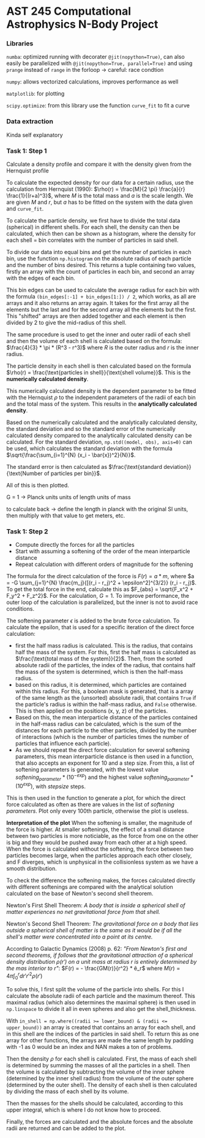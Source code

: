 # AST 245 Computational Astrophysics N-Body Project

### Libraries

```numba```: optimized running with decorater ```@jit(nopython=True)```, can also easily be parallelized with ```@jit(nopython=True, parallel=True)``` and using ```prange``` instead of ```range``` in the forloop -> careful: race condtion

```numpy```: allows vectorized calculations, improves performance as well

```matplotlib```: for plotting

```scipy.optimize```: from this library use the function ```curve_fit``` to fit a curve

### Data extraction

Kinda self explanatory

### Task 1: Step 1

Calculate a density profile and compare it with the density given from the Hernquist profile

To calculate the expected density for our data for a certain radius, use the calculation from Hernquist (1990):
$\rho(r) = \frac{M}{2 \pi} \frac{a}{r} \frac{1}{(r+a)^3}$, where *M* is the total mass and *a* is the scale length. We are given *M* and *r*, but *a* has to be fitted on the system with the data given and ```curve_fit```.

To calculate the particle density, we first have to divide the total data (spherical) in different shells. For each shell, the density can then be calculated, which then can be shown as a histogram, where the density for each shell = bin correlates with the number of particles in said shell.

To divide our data into equal bins and get the number of particles in each bin, use the function ```np.histogram``` on the absolute radius of each particle and the number of bins desired. This returns a tuple containing two values, firstly an array with the count of particles in each bin, and second an array with the edges of each bin.

This bin edges can be used to calculate the average radius for each bin with the formula ```(bin_edges[:-1] + bin_edges[1:]) / 2```, which works, as all are arrays and it also returns an array again. It takes for the first array all the elements but the last and for the second array all the elements but the first. This "shifted" arrays are then added together and each element is then divided by 2 to give the mid-radius of this shell.

The same procedure is used to get the inner and outer radii of each shell and then the volume of each shell is calculated based on the formula: $\frac{4}{3} * \pi * (R^3 - r^3)$ where *R* is the outer radius and *r* is the inner radius.

The particle density in each shell is then calculated based on the formula $\rho(r) = \frac{\text{particles in shell}}{\text{shell volume}}$. This is the **numerically calculated density**.

This numerically calculated density is the dependent parameter to be fitted with the Hernquist $\rho$ to the independent parameters of the radii of each bin and the total mass of the system. This results in the **analytically calculated density**.

Based on the numerically calculated and the analytically calculated density, the standard deviation and so the standard error of the numerically calculated density compared to the analytically calculated density can be calculated. For the standard deviation, ```np.std((model, obs), axis=0)``` can be used, which calculates the standard deviation with the formula $\sqrt{\frac{\sum_{i=1}^{N} (x_i - \bar{x})^2}{N}}$.

The standard error is then calculated as $\frac{\text{standard deviation}}{\text{Number of particles per bin}}$.

All of this is then plotted.

G = 1 -> Planck units
units of length 
units of mass 

to calculate back -> define the length in planck with the original SI units, then multiply with that value to get meters, etc.

### Task 1: Step 2

- Compute directly the forces for all the particles
- Start with assuming a softening of the order of the mean interparticle distance
- Repeat calculation with different orders of magnitude for the softening

The formula for the direct calculation of the force is $F(r) = a * m$, where $a = -G \sum_{j=1}^{N} \frac{m_j}{[(r_i - r_j)^2 + \epsilon^2]^{3/2}} (r_i - r_j)$. To get the total force in the end, calculate this as $F_{abs} = \sqrt{F_x^2 + F_y^2 + F_z^2}$. For the calculation, $G=1$. To improve performance, the outer loop of the calculation is parallelized, but the inner is not to avoid race conditions.

The softening parameter $\epsilon$ is added to the brute force calculation. To calculate the epsilon, that is used for a specific iteration of the direct force calculation:
- first the half mass radius is calculated. This is the radius, that contains half the mass of the system. For this, first the half mass is calculated as $\frac{\text{total mass of the system}}{2}$. Then, from the sorted absolute radii of the particles, the index of the radius, that contains half the mass of the system is determined, which is then the half-mass radius.
- based on this radius, it is determined, which particles are contained within this radius. For this, a boolean mask is generated, that is a array of the same length as the (unsorted) absolute radii, that contains ```True``` if the particle's radius is within the half-mass radius, and ```False``` otherwise. This is then applied on the positions (x, y, z) of the particles.
- Based on this, the mean interparticle distance of the particles contained in the half-mass radius can be calculated, which is the sum of the distances for each particle to the other particles, divided by the number of interactions (which is the number of particles times the number of particles that influence each particle).
- As we should repeat the direct force calculation for several softening parameters, this mean interparticle distance is then used in a function, that also accepts an exponent for 10 and a step size. From this, a list of softening parameters is generated, with the lowest value $softening_{parameter} * (10^{-exp})$ and the highest value $softening_{parameter} * (10^{exp})$, with $stepsize$ steps.

This is then used in the function to generate a plot, for which the direct force calculated as often as there are values in the list of *softening parameters*. Plot only every 100th particle, otherwise the plot is useless.

**Interpretation of the plot**
When the softening is smaller, the magnitude of the force is higher. At smaller softenings, the effect of a small distance between two particles is more noticiable, as the force from one on the other is big and they would be pushed away from each other at a high speed. When the force is calculated without the softening, the force between two particles becomes large, when the particles approach each other closely, and F diverges, which is unphysical in the collisionless system as we have a smooth distribution.

To check the difference the softening makes, the forces calculated directly with different softenings are compared with the analytical solution calculated on the base of Newton's second shell theorem.

Newton's First Shell Theorem: *A body that is inside a spherical shell of matter experiences no net gravitational force from that shell.*

Newton's Second Shell Theorem: *The gravitational force on a body that lies outside a spherical shell of matter is the same as it would be if all the shell's matter were concentrated into a point at its centre.*

 According to Galactic Dynamics (2008) p. 62: *"From Newton's first and second theorems, if follows that the gravitational attraction of a spherical density distribution $\rho(r')$ on a unit mass at radius r is entirely determined by the mas interior to r"*: $F(r) = - \frac{GM(r)}{r^2} * ê_r$ where $M(r) = 4 \pi \int_0^r dr' r'^2 \rho(r')$
 
To solve this, I first split the volume of the particle into shells. For this I calculate the absolute radii of each particle and the maximum thereof. This maximal radius (which also determines the maximal sphere) is then used in ```np.linspace``` to divide it all in even spheres and also get the shell_thickness.

With ```in_shell = np.where((radii >= lower_bound) & (radii <= upper_bound))``` an array is created that contains an array for each shell, and in this shell are the indices of the particles in said shell. To return this as one array for other functions, the arrays are made the same length by padding with -1 as 0 would be an index and NAN makes a ton of problems.

Then the density $\rho$ for each shell is calculated. First, the mass of each shell is determined by summing the masses of all the particles in a shell. Then the volume is calculated by subtracting the volume of the inner sphere (determined by the inner shell radius) from the volume of the outer sphere (determined by the outer shell). The density of each shell is then calculated by dividing the mass of each shell by its volume.

Then the masses for the shells should be calculated, according to this upper integral, which is where I do not know how to proceed.

Finally, the forces are calculated and the absolute forces and the absolute radii are returned and can be added to the plot.
